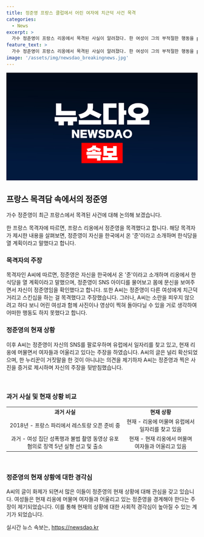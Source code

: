 ```yaml
---
title: 정준영 프랑스 클럽에서 어린 여자에 치근덕 사건 목격
categories:
  - News
excerpt: >
  가수 정준영이 프랑스 리옹에서 목격된 사실이 알려졌다. 한 여성이 그의 부적절한 행동을 presell.net에 공개했고, 그 글은 100만 조회수를 기록하며 논란이 되었다. 해당 여성은 정준영이 자신의 SNS를 팔로우하며 유럽에서 일자리를 찾고 있는 것으로 밝혀 졌으며, 다른 여성에게도 치근거리고 있는 정준영을 목격했다고 설명했다. 이에 대한 정준영의 입장은 아직 알려지지 않았다.
feature_text: >
  가수 정준영이 프랑스 리옹에서 목격된 사실이 알려졌다. 한 여성이 그의 부적절한 행동을 presell.net에 공개했고, 그 글은 100만 조회수를 기록하며 논란이 되었다. 해당 여성은 정준영이 자신의 SNS를 팔로우하며 유럽에서 일자리를 찾고 있는 것으로 밝혀 졌으며, 다른 여성에게도 치근거리고 있는 정준영을 목격했다고 설명했다. 이에 대한 정준영의 입장은 아직 알려지지 않았다.
image: '/assets/img/newsdao_breakingnews.jpg'
---
```


<p><img src="/assets/img/newsdao_breakingnews.jpg" alt="cryptoinkorea 속보" /></p>

<h2 data-ke-size="size26">프랑스 목격담 속에서의 정준영</h2>

<p data-ke-size="size16">가수 정준영이 최근 프랑스에서 목격된 사건에 대해 논의해 보겠습니다.</p>

<p data-ke-size="size16">한 프랑스 목격자에 따르면, 프랑스 리옹에서 정준영을 목격했다고 합니다. 해당 목격자가 제시한 내용을 살펴보면, 정준영이 자신을 한국에서 온 '준'이라고 소개하며 한식당을 열 계획이라고 말했다고 합니다.</p>

<h3>목격자의 주장</h3>

<p data-ke-size="size16">목격자인 A씨에 따르면, 정준영은 자신을 한국에서 온 '준'이라고 소개하며 리옹에서 한식당을 열 계획이라고 말했으며, 정준영이 SNS 아이디를 물어보고 몸에 문신을 보여주면서 자신이 정준영임을 확인했다고 합니다. 또한 A씨는 정준영이 다른 여성에게 치근덕거리고 스킨십을 하는 걸 목격했다고 주장했습니다. 그러나, A씨는 소란을 피우지 않으려고 하다 보니 어린 여성과 함께 사진이나 영상이 찍혀 돌아다닐 수 있을 거로 생각하여 어떠한 행동도 하지 못했다고 합니다.</p>

<h3>정준영의 현재 상황</h3>

<p data-ke-size="size16">이후 A씨는 정준영이 자신의 SNS를 팔로우하며 유럽에서 일자리를 찾고 있고, 현재 리옹에 머물면서 여자들과 어울리고 있다는 주장을 하였습니다. A씨의 글은 널리 확산되었으며, 한 누리꾼이 거짓말을 한 것이 아니냐는 의견을 제기하자 A씨는 정준영과 찍은 사진을 증거로 제시하며 자신의 주장을 뒷받침했습니다.</p>

<p data-ke-size="size16">&nbsp;</p>

<h3>과거 사실 및 현재 상황 비교</h3>

<table>
    <tr>
        <td style="text-align: center; height: 17px;"><b>과거 사실</b></td>
        <td style="text-align: center; height: 17px;"><b>현재 상황</b></td>
    </tr>
    <tr>
        <td style="text-align: center; height: 17px;">2018년 - 프랑스 파리에서 레스토랑 오픈 준비 중</td>
        <td style="text-align: center; height: 17px;">현재 - 리옹에 머물며 유럽에서 일자리를 찾고 있음</td>
    </tr>
    <tr>
        <td style="text-align: center; height: 17px;">과거 - 여성 집단 성폭행과 불법 촬영 동영상 유포 혐의로 징역 5년 실형 선고 및 출소</td>
        <td style="text-align: center; height: 17px;">현재 - 현재 리옹에서 머물며 여자들과 어울리고 있음</td>
    </tr>
</table>

<p data-ke-size="size16">&nbsp;</p>

<h3>정준영의 현재 상황에 대한 경각심</h3>

<p data-ke-size="size16">A씨의 글이 화제가 되면서 많은 이들이 정준영의 현재 상황에 대해 관심을 갖고 있습니다. 여성들은 현재 리옹에 머물며 여자들과 어울리고 있는 정준영을 경계해야 한다는 주장이 제기되었습니다. 이를 통해 현재의 상황에 대한 사회적 경각심이 높아질 수 있는 계기가 되었습니다.</p>
실시간 뉴스 속보는, <a href="https://newsdao.kr" rel="dofollow">https://newsdao.kr</a>


